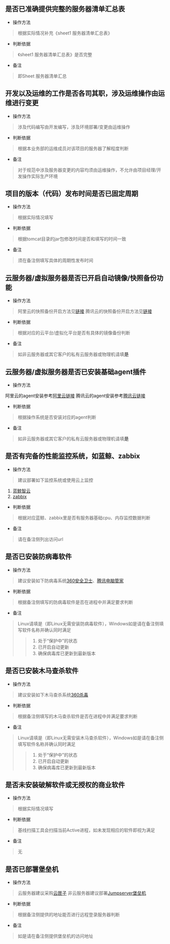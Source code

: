## 是否已准确提供完整的服务器清单汇总表

- 操作方法
> 根据实际情况补充《sheet1 服务器清单汇总表》

- 判断依据
> 《sheet1 服务器清单汇总表》是否完整

- 备注
> 即Sheet 服务器清单汇总

## 开发以及运维的工作是否各司其职，涉及运维操作由运维进行变更

* 操作方法

> 涉及代码编写由开发编写，涉及环境部署/变更由运维操作

* 判断依据

> 根据本业务部的运维成员对该项目的服务器了解程度判断

* 备注

> 对于规范中涉及服务器变更的内容均须由运维操作，不允许由项目经理/开发操作实际生产环境

## 项目的版本（代码）发布时间是否已固定周期

- 操作方法
> 根据实际情况填写

- 判断依据
> 根据tomcat目录的jar包修改时间是否和填写的时间一致

- 备注
> 须在备注侧填写具体的周期性发布时间

## 云服务器/虚拟服务器是否已开启自动镜像/快照备份功能

- 操作方法
> 阿里云的快照备份开启方法见[链接](https://help.aliyun.com/document_detail/127811.html?spm=a2c4g.11186623.6.798.5d8d6060qspLqj)
> 腾讯云的快照备份开启方法见[链接](https://cloud.tencent.com/document/product/362/8191)

- 判断依据
> 根据对应的云平台/虚拟化平台是否有具体的镜像备份判断

- 备注
> 如非云服务器或其它客户的私有云服务器或物理机请填**是**

## 云服务器/虚拟服务器是否已安装基础agent插件

- 操作方法
>
阿里云的agent安装参考[阿里云链接](https://help.aliyun.com/knowledge_detail/38859.html?spm=5176.2020520111.0.0.1789d103UfmXkf)
腾讯云的agent安装参考[腾讯云链接](https://cloud.tencent.com/document/product/248/6211)


- 判断依据
> 根据操作系统是否安装对应的agent判断

- 备注
> 如非云服务器或其它客户的私有云服务器或物理机请填**是**

## 是否有完备的性能监控系统，如蓝鲸、zabbix

- 操作方法
> 建议部署如下监控系统或使用云上监控
>
1. [蓝鲸智云](https://docs.bk.tencent.com/bkce_install_guide/)
2. [zabbix](https://www.zabbix.com/documentation/4.0/zh/manual/installation/install)


- 判断依据
> 根据对应蓝鲸、zabbix里是否有服务器基础cpu、内存监控数据判断

- 备注
> 请在备注侧列出访问url

## 是否已安装防病毒软件
- 操作方法
> 建议安装如下防病毒系统[360安全卫士](http://weishi.360.cn/?source=homepage)、[腾讯电脑管家](https://guanjia.qq.com)

- 判断依据
> 根据备注侧填写的防病毒软件是否在进程中并满足要求判断

- 备注
> Linux请填是（即Linux无需安装防病毒软件），Windows如是请在备注侧填写软件名称并确认同时满足
>> 1. 处于“保护中”的状态
>> 2. 已开启自动更新
>> 3. 确保病毒库已更新到最新版本

## 是否已安装木马查杀软件

- 操作方法
> 建议安装如下木马查杀系统[360杀毒](http://sd.360.cn)

- 判断依据
> 根据备注侧填写的木马查杀软件是否在进程中并满足要求判断

- 备注
> Linux请填是（即Linux无需安装木马查杀软件），Windows如是请在备注侧填写软件名称并确认同时满足
>> 1. 处于“保护中”的状态
>> 2. 已开启自动更新
>> 3. 确保病毒库已更新到最新版本

## 是否未安装破解软件或无授权的商业软件

- 操作方法
> 根据实际情况填写

- 判断依据
> 基线扫描工具会扫描当前Active进程，如未发现相应的软件即视为满足

- 备注
> 无

## 是否已部署堡垒机

- 操作方法
> 云服务器建议采购[云匣子](https://yunanbao.com.cn/index.html)
> 非云服务器建议部署[Jumpserver堡垒机](https://docs.jumpserver.org/zh/docs/step_by_step.html)


- 判断依据
> 根据备注侧提供的地址能否进行远程登录服务器判断

- 备注
> 如是请在备注侧提供堡垒机的访问地址